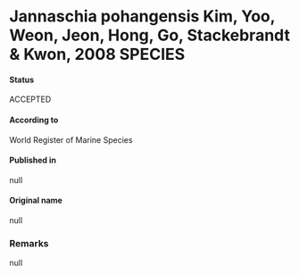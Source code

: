# Jannaschia pohangensis Kim, Yoo, Weon, Jeon, Hong, Go, Stackebrandt & Kwon, 2008 SPECIES

#### Status
ACCEPTED

#### According to
World Register of Marine Species

#### Published in
null

#### Original name
null

### Remarks
null